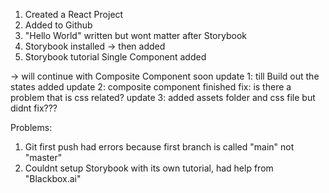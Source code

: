 1. Created a React Project
2. Added to Github
3. "Hello World" written but wont matter after Storybook
4. Storybook installed -> then added
5. Storybook tutorial Single Component added

-> will continue with Composite Component soon
update 1: till Build out the states added
update 2: composite component finished
fix: is there a problem that is css related?
update 3: added assets folder and css file but didnt fix???

Problems:
1. Git first push had errors because first branch is called "main" not "master"
2. Couldnt setup Storybook with its own tutorial, had help from "Blackbox.ai"